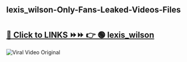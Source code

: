 
 ## lexis_wilson-Only-Fans-Leaked-Videos-Files

# <h2><a href="https://mediaupload.pro?lexis_wilson">🔗 Click to LINKS ⏩⏩ 👉 🟢 lexis_wilson </a></h2>

<a href="https://mediaupload.pro?lexis_wilson" rel="nofollow" data-target="animated-image.originalLink"><img src="https://i.ibb.co.com/xMMVF88/686577567.gif" alt="Viral Video Original" style="max-width: 100%; display: inline-block;" data-target="animated-image.originalImage"></a>